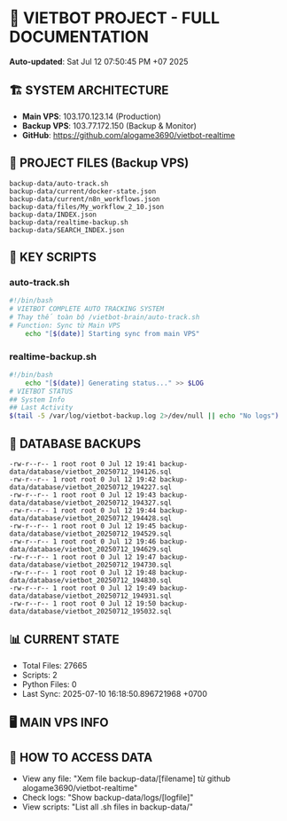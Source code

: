 # 🤖 VIETBOT PROJECT - FULL DOCUMENTATION
**Auto-updated**: Sat Jul 12 07:50:45 PM +07 2025

## 🏗️ SYSTEM ARCHITECTURE
- **Main VPS**: 103.170.123.14 (Production)
- **Backup VPS**: 103.77.172.150 (Backup & Monitor)
- **GitHub**: https://github.com/alogame3690/vietbot-realtime

## 📁 PROJECT FILES (Backup VPS)
```
backup-data/auto-track.sh
backup-data/current/docker-state.json
backup-data/current/n8n_workflows.json
backup-data/files/My_workflow_2_10.json
backup-data/INDEX.json
backup-data/realtime-backup.sh
backup-data/SEARCH_INDEX.json
```

## 🔧 KEY SCRIPTS
### auto-track.sh
```bash
#!/bin/bash
# VIETBOT COMPLETE AUTO TRACKING SYSTEM
# Thay thế toàn bộ /vietbot-brain/auto-track.sh
# Function: Sync từ Main VPS
    echo "[$(date)] Starting sync from main VPS"
```
### realtime-backup.sh
```bash
#!/bin/bash
    echo "[$(date)] Generating status..." >> $LOG
# VIETBOT STATUS
## System Info
## Last Activity
$(tail -5 /var/log/vietbot-backup.log 2>/dev/null || echo "No logs")
```

## 💾 DATABASE BACKUPS
```
-rw-r--r-- 1 root root 0 Jul 12 19:41 backup-data/database/vietbot_20250712_194126.sql
-rw-r--r-- 1 root root 0 Jul 12 19:42 backup-data/database/vietbot_20250712_194227.sql
-rw-r--r-- 1 root root 0 Jul 12 19:43 backup-data/database/vietbot_20250712_194327.sql
-rw-r--r-- 1 root root 0 Jul 12 19:44 backup-data/database/vietbot_20250712_194428.sql
-rw-r--r-- 1 root root 0 Jul 12 19:45 backup-data/database/vietbot_20250712_194529.sql
-rw-r--r-- 1 root root 0 Jul 12 19:46 backup-data/database/vietbot_20250712_194629.sql
-rw-r--r-- 1 root root 0 Jul 12 19:47 backup-data/database/vietbot_20250712_194730.sql
-rw-r--r-- 1 root root 0 Jul 12 19:48 backup-data/database/vietbot_20250712_194830.sql
-rw-r--r-- 1 root root 0 Jul 12 19:49 backup-data/database/vietbot_20250712_194931.sql
-rw-r--r-- 1 root root 0 Jul 12 19:50 backup-data/database/vietbot_20250712_195032.sql
```

## 📊 CURRENT STATE
- Total Files: 27665
- Scripts: 2
- Python Files: 0
- Last Sync: 2025-07-10 16:18:50.896721968 +0700

## 🖥️ MAIN VPS INFO


## 🚨 HOW TO ACCESS DATA
- View any file: "Xem file backup-data/[filename] từ github alogame3690/vietbot-realtime"
- Check logs: "Show backup-data/logs/[logfile]"
- View scripts: "List all .sh files in backup-data/"
